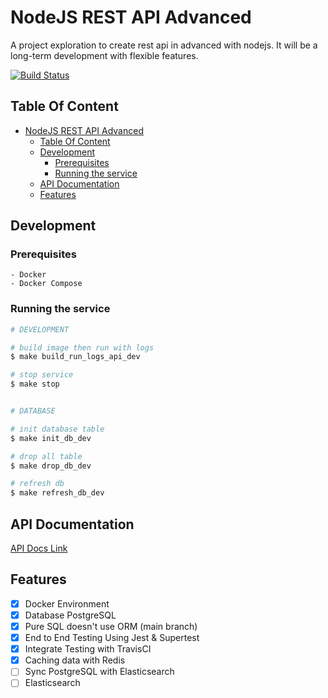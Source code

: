 # NodeJS REST API Advanced
A project exploration to create rest api in advanced with nodejs. It will be a long-term development with flexible features.

[![Build Status](https://app.travis-ci.com/atjhoendz/nodejs-rest-api-advanced.svg?branch=main)](https://app.travis-ci.com/atjhoendz/nodejs-rest-api-advanced)

## Table Of Content
- [NodeJS REST API Advanced](#nodejs-rest-api-advanced)
  - [Table Of Content](#table-of-content)
  - [Development](#development)
    - [Prerequisites](#prerequisites)
    - [Running the service](#running-the-service)
  - [API Documentation](#api-documentation)
  - [Features](#features)

## Development
### Prerequisites
```
- Docker
- Docker Compose
```
### Running the service
```sh
# DEVELOPMENT

# build image then run with logs 
$ make build_run_logs_api_dev

# stop service
$ make stop


# DATABASE

# init database table
$ make init_db_dev

# drop all table
$ make drop_db_dev

# refresh db
$ make refresh_db_dev

```

## API Documentation 

[API Docs Link](https://documenter.getpostman.com/view/6010208/U16nKPNY)


## Features
- [x] Docker Environment
- [x] Database PostgreSQL
- [x] Pure SQL doesn't use ORM (main branch)
- [x] End to End Testing Using Jest & Supertest
- [x] Integrate Testing with TravisCI
- [x] Caching data with Redis
- [ ] Sync PostgreSQL with Elasticsearch
- [ ] Elasticsearch
